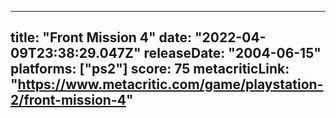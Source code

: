 
---
title: "Front Mission 4"
date: "2022-04-09T23:38:29.047Z"
releaseDate: "2004-06-15"
platforms: ["ps2"]
score: 75
metacriticLink: "https://www.metacritic.com/game/playstation-2/front-mission-4"
---
